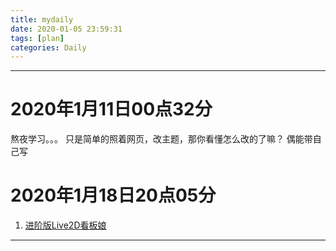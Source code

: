 ```yaml
---
title: mydaily
date: 2020-01-05 23:59:31
tags: [plan]
categories: Daily
---
```

---
# 2020年1月11日00点32分
熬夜学习。。。
只是简单的照着网页，改主题，那你看懂怎么改的了嘛？
偶能带自己写
# 2020年1月18日20点05分
1. [进阶版Live2D看板娘](https://blog.csdn.net/qq_39610915/article/details/90679768)

---
